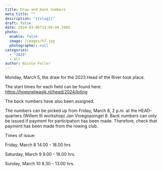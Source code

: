```yaml
---
title: Draw and back numbers
meta_title: ""
description: "{{slug}}"
draft: false
date: 2024-03-06T14:04:04.240Z
photo:
  enable: false
  image: /images/h7.jpg
  photographer: null
categories:
  - "2024"
  - All
author: Nicole Feller
---
```

Monday, March 5, the draw for the 2023 Head of the River took place. 

The start times for each field can be found here: https://hoesnelwasik.nl/head/2024/loting

The back numbers have also been assigned. 

The numbers can be picked up from Friday, March 8, 2 p.m. at the HEAD-quarters (Willem III workshop) Jan Vroegopsingel 8. Back numbers can only be issued if payment for participation has been made. Therefore, check that payment has been made from the rowing club. 



Times of issue:

Friday, March 8 	14.00 - 18.00 hrs

Saturday, March 9	9.00 - 16.00 hrs.

Sunday, March 10	 8.30 - 13.00 hrs.

